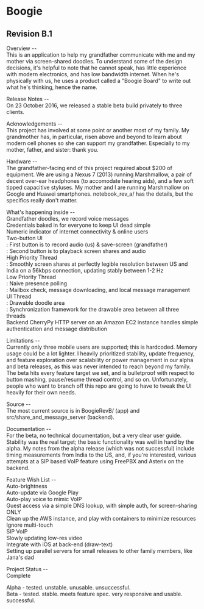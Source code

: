 # Boogie
## Revision B.1

Overview --  
This is an application to help my grandfather communicate with me and my mother via screen-shared doodles. To understand some of the design decisions, it's helpful to note that he cannot speak, has little experience with modern electronics, and has low bandwidth internet. When he's physically with us, he uses a product called a "Boogie Board" to write out what he's thinking, hence the name. 

Release Notes --  
On 23 October 2016, we released a stable beta build privately to three clients.

Acknowledgements --  
This project has involved at some point or another most of my family. My grandmother has, in particular, risen above and beyond to learn about modern cell phones so she can support my grandfather. Especially to my mother, father, and sister: thank you.

Hardware --  
The grandfather-facing end of this project required about $200 of equipment. We are using a Nexus 7 (2013) running Marshmallow, a pair of decent over-ear headphones (to accomodate hearing aids), and a few soft tipped capacitive styluses. My mother and I are running Marshmallow on Google and Huawei smartphones. notebook_rev_a/ has the details, but the specifics really don't matter.

What's happening inside --  
Grandfather doodles, we record voice messages  
Credentials baked in for everyone to keep UI dead simple  
Numeric indicator of internet connectivity & online users  
Two-button UI  
: First button is to record audio (us) & save-screen (grandfather)  
: Second button is to playback screen shares and audio  
High Priority Thread  
: Smoothly screen shares at perfectly legible resolution between US and India on a 56kbps connection, updating stably between 1-2 Hz   
Low Priority Thread  
: Naive presence polling  
: Mailbox check, message downloading, and local message management  
UI Thread  
: Drawable doodle area  
: Synchronization framework for the drawable area between all three threads  
Backend CherryPy HTTP server on an Amazon EC2 instance handles simple authentication and message distribution  

Limitations --  
Currently only three mobile users are supported; this is hardcoded. Memory usage could be a lot lighter. I heavily prioritized stability, update frequency, and feature exploration over scalability or power management in our alpha and beta releases, as this was never intended to reach beyond my family. The beta hits every feature target we set, and is bulletproof with respect to button mashing, pause/resume thread control, and so on. Unfortunately, people who want to branch off this repo are going to have to tweak the UI heavily for their own needs. 

Source --  
The most current source is in BoogieRevB/ (app) and src/share_and_message_server (backend). 

Documentation --  
For the beta, no technical documentation, but a very clear user guide. Stability was the real target; the basic functionality was well in hand by the alpha. My notes from the alpha release (which was not successful) include timing measurements from India to the US, and, if you're interested, various attempts at a SIP based VoIP feature using FreePBX and Asterix on the backend.

Feature Wish List --  
Auto-brightness  
Auto-update via Google Play  
Auto-play voice to mimic VoIP  
Guest access via a simple DNS lookup, with simple auth, for screen-sharing ONLY  
Clean up the AWS instance, and play with containers to minimize resources  
Ignore multi-touch  
SIP VoIP  
Slowly updating low-res video  
Integrate with iOS at back-end (draw-text)  
Setting up parallel servers for small releases to other family members, like Jana's dad  

Project Status --   
Complete

Alpha - tested. unstable. unusable. unsuccessful.  
Beta - tested. stable. meets feature spec. very responsive and usable. successful.  
